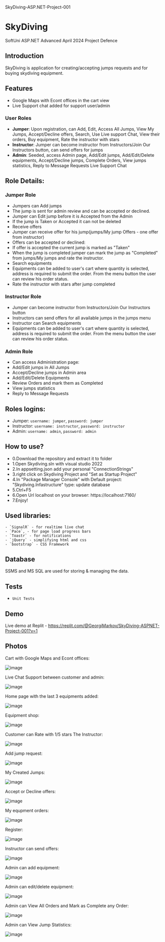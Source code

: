 SkyDiving-ASP.NET-Project-001 

# SkyDiving
SoftUni ASP.NET Advanced April 2024 Project Defence

## Introduction
SkyDiving is application for creating/accepting jumps requests and for buying skydiving equipment.

## Features
- Google Maps with Econt offices in the cart view
- Live Support chat added for support user/admin

### User Roles
- **Jumper**: Upon registration, can Add, Edit, Access All Jumps, View My Jumps, Accept/Decline offers, Search, Use Live support Chat, View their orders, Buy equipment, Rate the instructor with stars
- **Instructor**: Jumper can become instructor from Instructors/Join Our Instructors button, can send offers for jumps
- **Admin**: Seeded, access Admin page, Add/Edit jumps, Add/Edit/Delete equipments, Accept/Decline jumps, Complete Orders, View jumps statistics, Reply to Message Requests Live Support Chat

## Role Details:

### Jumper Role
- Jumpers can Add jumps  
- The jump is sent for admin review and can be accepted or declined.  
- Jumper can Edit jump before it is Accepted from the Admin  
- If the jump is Taken or Accepted it can not be deleted  
- Receive offers  
- Jumper can receive offer for his jump(jumps/My jump Offers - one offer from instructor)  
- Offers can be accepted or declined:  
- If offer is accepted the current jump is marked as "Taken"
- When the jump is completed jumper can mark the jump as "Completed" from jumps/My jumps and rate the instructor.  
- Search equipments  
- Equipments can be added to user's cart where quantity is selected, address is required to submit the order. From the menu button the user can review his order status.  
- Rate the instructor with stars after jump completed

### Instructor Role
- Jumper can become instructor from Instructors/Join Our Instructors button  
- Instructors can send offers for all available jumps in the jumps menu  
- Instructor can Search equipments  
- Equipments can be added to user's cart where quantity is selected, address is required to submit the order. From the menu button the user can review his order status.

### Admin Role
- Can access Administration page:  
- Add/Edit jumps in All Jumps
- Accept/Decline jumps in Admin area 
- Add/Edit/Delete Equipments
- Review Orders and mark them as Completed  
- View jumps statistics
- Reply to Message Requests

## Roles logins:
- Jumper: `username: jumper`, `password: jumper`
- Instructor: `username: instructor`, `password: instructor`
- Admin: `username: admin`, `password: admin`

## How to use?
- 0.Download the repository and extract it to folder
- 1.Open Skydiving.sln with visual studio 2022
- 2.In appsetting.json add your personal "ConnectionStrings"
- 3.right click on Skydiving Project and "Set as Startup Project"
- 4.In "Package Manager Console" with Default project: "Skydiving.Infastructure" type: update database
- 5.Ctrl+F5
- 6.Open Url localhost on your browser: https://localhost:7160/
- 7.Enjoy!


## Used libraries:
    - `SignalR` - for realtime live chat
    - `Pace`, - for page load progress bars
    - `Toastr` - for notifications 
    - `jQuery` - simplifying html and css
    - `bootstrap` - CSS Framework

## Database

SSMS and MS SQL are used for storing & managing the data.

## Tests

- `Unit Tests`

## Demo
Live demo at Replit - https://replit.com/@GeorgiMarkov/SkyDiving-ASPNET-Project-001?v=1

## Photos


Cart with Google Maps and Econt offices:

![image](https://imgur.com/gLzDE4N.png)



Live Chat Support between customer and admin:


![image](https://imgur.com/Io33tqC.png)



Home page with the last 3 equipments added:

![image](https://imgur.com/ot8FEoE.png) 



Equipment shop:

![image](https://imgur.com/EgTjepA.png) 



Customer can Rate with 1/5 stars The Instructor:

![image](https://imgur.com/RmWADWi.png) 



Add jump request:

![image](https://imgur.com/c3omqXI.png) 



My Created Jumps:

![image](https://imgur.com/WkJTLkT.png) 



Accept or Decline offers:

![image](https://imgur.com/BTGCIoB.png) 



My equpment orders:

![image](https://imgur.com/j6Kmicg.png) 



Register:

![image](https://imgur.com/gTITz1H.png) 



Instructor can send offers:

![image](https://imgur.com/foiHmpJ.png) 



Admin can add equipment:

![image](https://imgur.com/oyQnppZ.png) 



Admin can edit/delete equipment:

![image](https://imgur.com/cOrd3wA.png) 



Admin can View All Orders and Mark as Complete any Order:

![image](https://imgur.com/HbFaz91.png) 





Admin can View Jump Statistics:

![image](https://imgur.com/IIGwVpR.png) 

